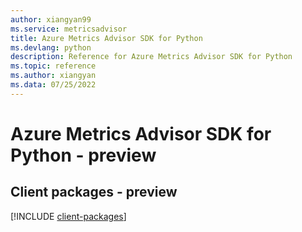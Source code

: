 ```yaml
---
author: xiangyan99
ms.service: metricsadvisor
title: Azure Metrics Advisor SDK for Python
ms.devlang: python
description: Reference for Azure Metrics Advisor SDK for Python
ms.topic: reference
ms.author: xiangyan
ms.data: 07/25/2022
---
```

# Azure Metrics Advisor SDK for Python - preview

## Client packages - preview
[!INCLUDE [client-packages](metrics-advisor-client-index.md)]
